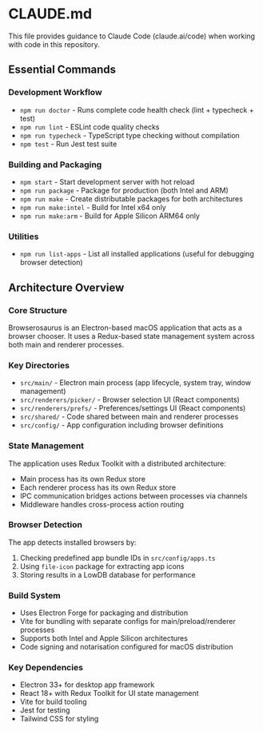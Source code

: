 # CLAUDE.md

This file provides guidance to Claude Code (claude.ai/code) when working with
code in this repository.

## Essential Commands

### Development Workflow

- `npm run doctor` - Runs complete code health check (lint + typecheck + test)
- `npm run lint` - ESLint code quality checks
- `npm run typecheck` - TypeScript type checking without compilation
- `npm test` - Run Jest test suite

### Building and Packaging

- `npm start` - Start development server with hot reload
- `npm run package` - Package for production (both Intel and ARM)
- `npm run make` - Create distributable packages for both architectures
- `npm run make:intel` - Build for Intel x64 only
- `npm run make:arm` - Build for Apple Silicon ARM64 only

### Utilities

- `npm run list-apps` - List all installed applications (useful for debugging
  browser detection)

## Architecture Overview

### Core Structure

Browserosaurus is an Electron-based macOS application that acts as a browser
chooser. It uses a Redux-based state management system across both main and
renderer processes.

### Key Directories

- `src/main/` - Electron main process (app lifecycle, system tray, window
  management)
- `src/renderers/picker/` - Browser selection UI (React components)
- `src/renderers/prefs/` - Preferences/settings UI (React components)
- `src/shared/` - Code shared between main and renderer processes
- `src/config/` - App configuration including browser definitions

### State Management

The application uses Redux Toolkit with a distributed architecture:

- Main process has its own Redux store
- Each renderer process has its own Redux store
- IPC communication bridges actions between processes via channels
- Middleware handles cross-process action routing

### Browser Detection

The app detects installed browsers by:

1. Checking predefined app bundle IDs in `src/config/apps.ts`
2. Using `file-icon` package for extracting app icons
3. Storing results in a LowDB database for performance

### Build System

- Uses Electron Forge for packaging and distribution
- Vite for bundling with separate configs for main/preload/renderer processes
- Supports both Intel and Apple Silicon architectures
- Code signing and notarisation configured for macOS distribution

### Key Dependencies

- Electron 33+ for desktop app framework
- React 18+ with Redux Toolkit for UI state management
- Vite for build tooling
- Jest for testing
- Tailwind CSS for styling
